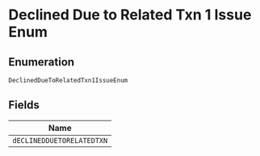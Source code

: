 
# Declined Due to Related Txn 1 Issue Enum

## Enumeration

`DeclinedDueToRelatedTxn1IssueEnum`

## Fields

| Name |
|  --- |
| `dECLINEDDUETORELATEDTXN` |

